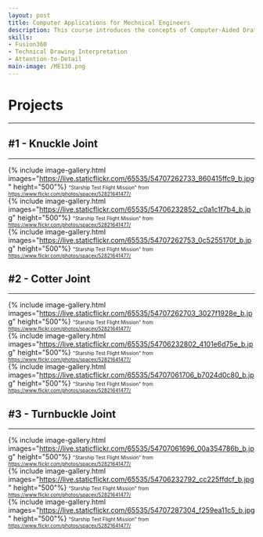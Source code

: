 ```yaml
---
layout: post
title: Computer Applications for Mechnical Engineers
description: This course introduces the concepts of Computer-Aided Drafting (CAD) and describes the capabilities of the AutoCAD software in developing electronic drawings (e-Drawings). It also covers an introduction to the AutoCAD environment, terminologies, and the general operating procedures, and various techniques in entering and executing basic AutoCAD commands.
skills: 
- Fusion360
- Technical Drawing Interpretation
- Attention-to-Detail
main-image: /ME130.png
---
```

# Projects
---
## #1 - Knuckle Joint
---
{% include image-gallery.html 
images="https://live.staticflickr.com/65535/54707262733_860415ffc9_b.jpg" height="500"%}
<span style="font-size: 10px">"Starship Test Flight Mission" from https://www.flickr.com/photos/spacex/52821641477/</span>  
{% include image-gallery.html 
images="https://live.staticflickr.com/65535/54706232852_c0a1c1f7b4_b.jpg" height="500"%}
<span style="font-size: 10px">"Starship Test Flight Mission" from https://www.flickr.com/photos/spacex/52821641477/</span>  
{% include image-gallery.html 
images="https://live.staticflickr.com/65535/54707262753_0c5255170f_b.jpg" height="500"%}
<span style="font-size: 10px">"Starship Test Flight Mission" from https://www.flickr.com/photos/spacex/52821641477/</span>  

## #2 - Cotter Joint
---
{% include image-gallery.html 
images="https://live.staticflickr.com/65535/54707262703_3027f1928e_b.jpg" height="500"%}
<span style="font-size: 10px">"Starship Test Flight Mission" from https://www.flickr.com/photos/spacex/52821641477/</span>  
{% include image-gallery.html 
images="https://live.staticflickr.com/65535/54706232802_4101e6d75e_b.jpg" height="500"%}
<span style="font-size: 10px">"Starship Test Flight Mission" from https://www.flickr.com/photos/spacex/52821641477/</span>  
{% include image-gallery.html 
images="https://live.staticflickr.com/65535/54707061706_b7024d0c80_b.jpg" height="500"%}
<span style="font-size: 10px">"Starship Test Flight Mission" from https://www.flickr.com/photos/spacex/52821641477/</span>  

## #3 - Turnbuckle Joint
---
{% include image-gallery.html 
images="https://live.staticflickr.com/65535/54707061696_00a354786b_b.jpg" height="500"%}
<span style="font-size: 10px">"Starship Test Flight Mission" from https://www.flickr.com/photos/spacex/52821641477/</span>  
{% include image-gallery.html 
images="https://live.staticflickr.com/65535/54706232792_cc225ffdcf_b.jpg" height="500"%}
<span style="font-size: 10px">"Starship Test Flight Mission" from https://www.flickr.com/photos/spacex/52821641477/</span>  
{% include image-gallery.html 
images="https://live.staticflickr.com/65535/54707287304_f259ea11c5_b.jpg" height="500"%}
<span style="font-size: 10px">"Starship Test Flight Mission" from https://www.flickr.com/photos/spacex/52821641477/</span> 
